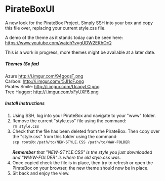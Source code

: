 PirateBoxUI
===========

A new look for the PirateBox Project. Simply SSH into your box and copy this file over, replacing your current style.css file. 

A demo of the theme as it stands today can be seen here:
https://www.youtube.com/watch?v=gUDW2EKhOrQ

This is a work in progress, more themes might be available at a later date.


<h5>Themes (So far)</h5>

Azure http://i.imgur.com/94goqsT.png<br>
Carbon: http://i.imgur.com/r5Jl1cF.png<br>
Pirates Smile: http://i.imgur.com/UcapyLO.png<br>
Tree Hugger: http://i.imgur.com/xFyUXF6.png<br>


<h5>Install Instructions</h5>

<ol>
<li>Using SSH, log into your PirateBox and navigate to your "www" folder.</li>
<li>Remove the current "style.css" file using the command:<br><code>rm style.css</code></li>
<li>Check that the file has been deleted from the PirateBox. Then copy over the "style.css" from this folder using the command:<br><code>scp root@b:/path/to/NEW-STYLE.CSS /path/to/WWW-FOLDER</code><br><br><i><b>Remember</b> that "NEW-STYLE.CSS" is the style you just downloaded and "WWW-FOLDER" is where the old style.css was.</i></li>
<li>Once copied check the file is in place, then try to refresh or open the PirateBox on your browser, the new theme should now be in place.</li>
<li>Sit back and enjoy the view.</li>
</ol>
